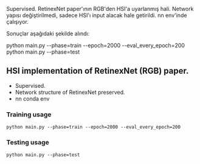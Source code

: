 Supervised.
RetinexNet paper'ının RGB'den HSI'a uyarlanmış hali.
Network yapısı değiştirilmedi, sadece HSI'ı input alacak hale getirildi.
nn env'inde çalışıyor.

Sonuçlar aşağıdaki şekilde alındı:

python main.py --phase=train --epoch=2000 --eval_every_epoch=200
python main.py --phase=test

## HSI implementation of RetinexNet (RGB) paper.
- Supervised.
- Network structure of RetinexNet preserved.
- nn conda env

### Training usage ###
```shell
python main.py --phase=train --epoch=2000 --eval_every_epoch=200
```

### Testing usage ###
```shell
python main.py --phase=test
```